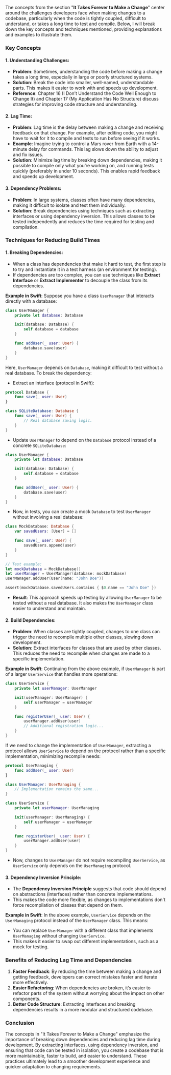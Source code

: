 The concepts from the section "**It Takes Forever to Make a Change**" center around the challenges developers face when making changes to a codebase, particularly when the code is tightly coupled, difficult to understand, or takes a long time to test and compile. Below, I will break down the key concepts and techniques mentioned, providing explanations and examples to illustrate them.

### Key Concepts

#### 1. **Understanding Challenges**: 
   - **Problem**: Sometimes, understanding the code before making a change takes a long time, especially in large or poorly structured systems.
   - **Solution**: Break the code into smaller, well-named, understandable parts. This makes it easier to work with and speeds up development.
   - **Reference**: Chapter 16 (I Don’t Understand the Code Well Enough to Change It) and Chapter 17 (My Application Has No Structure) discuss strategies for improving code structure and understanding.

#### 2. **Lag Time**:
   - **Problem**: Lag time is the delay between making a change and receiving feedback on that change. For example, after editing code, you might have to wait for it to compile and tests to run before seeing if it works.
   - **Example**: Imagine trying to control a Mars rover from Earth with a 14-minute delay for commands. This lag slows down the ability to adjust and fix issues.
   - **Solution**: Minimize lag time by breaking down dependencies, making it possible to compile only what you’re working on, and running tests quickly (preferably in under 10 seconds). This enables rapid feedback and speeds up development.

#### 3. **Dependency Problems**:
   - **Problem**: In large systems, classes often have many dependencies, making it difficult to isolate and test them individually.
   - **Solution**: Break dependencies using techniques such as extracting interfaces or using dependency inversion. This allows classes to be tested independently and reduces the time required for testing and compilation.

### Techniques for Reducing Build Times

#### 1. **Breaking Dependencies**:
   - When a class has dependencies that make it hard to test, the first step is to try and instantiate it in a test harness (an environment for testing). 
   - If dependencies are too complex, you can use techniques like **Extract Interface** or **Extract Implementer** to decouple the class from its dependencies.

   **Example in Swift**:
   Suppose you have a class `UserManager` that interacts directly with a database:

   ```swift
   class UserManager {
       private let database: Database

       init(database: Database) {
           self.database = database
       }

       func addUser(_ user: User) {
           database.save(user)
       }
   }
   ```

   Here, `UserManager` depends on `Database`, making it difficult to test without a real database. To break the dependency:

   - Extract an interface (protocol in Swift):

   ```swift
   protocol Database {
       func save(_ user: User)
   }

   class SQLiteDatabase: Database {
       func save(_ user: User) {
           // Real database saving logic.
       }
   }
   ```

   - Update `UserManager` to depend on the `Database` protocol instead of a concrete `SQLiteDatabase`:

   ```swift
   class UserManager {
       private let database: Database

       init(database: Database) {
           self.database = database
       }

       func addUser(_ user: User) {
           database.save(user)
       }
   }
   ```

   - Now, in tests, you can create a mock `Database` to test `UserManager` without involving a real database:

   ```swift
   class MockDatabase: Database {
       var savedUsers: [User] = []

       func save(_ user: User) {
           savedUsers.append(user)
       }
   }

   // Test example:
   let mockDatabase = MockDatabase()
   let userManager = UserManager(database: mockDatabase)
   userManager.addUser(User(name: "John Doe"))

   assert(mockDatabase.savedUsers.contains { $0.name == "John Doe" })
   ```

   - **Result**: This approach speeds up testing by allowing `UserManager` to be tested without a real database. It also makes the `UserManager` class easier to understand and maintain.

#### 2. **Build Dependencies**:
   - **Problem**: When classes are tightly coupled, changes to one class can trigger the need to recompile multiple other classes, slowing down development.
   - **Solution**: Extract interfaces for classes that are used by other classes. This reduces the need to recompile when changes are made to a specific implementation.

   **Example in Swift**:
   Continuing from the above example, if `UserManager` is part of a larger `UserService` that handles more operations:

   ```swift
   class UserService {
       private let userManager: UserManager

       init(userManager: UserManager) {
           self.userManager = userManager
       }

       func registerUser(_ user: User) {
           userManager.addUser(user)
           // Additional registration logic...
       }
   }
   ```

   If we need to change the implementation of `UserManager`, extracting a protocol allows `UserService` to depend on the protocol rather than a specific implementation, minimizing recompile needs:

   ```swift
   protocol UserManaging {
       func addUser(_ user: User)
   }

   class UserManager: UserManaging {
       // Implementation remains the same...
   }

   class UserService {
       private let userManager: UserManaging

       init(userManager: UserManaging) {
           self.userManager = userManager
       }

       func registerUser(_ user: User) {
           userManager.addUser(user)
       }
   }
   ```

   - Now, changes to `UserManager` do not require recompiling `UserService`, as `UserService` only depends on the `UserManaging` protocol.

#### 3. **Dependency Inversion Principle**:
   - The **Dependency Inversion Principle** suggests that code should depend on abstractions (interfaces) rather than concrete implementations.
   - This makes the code more flexible, as changes to implementations don't force recompilation of classes that depend on them.

   **Example in Swift**:
   In the above example, `UserService` depends on the `UserManaging` protocol instead of the `UserManager` class. This means:

   - You can replace `UserManager` with a different class that implements `UserManaging` without changing `UserService`.
   - This makes it easier to swap out different implementations, such as a mock for testing.

### Benefits of Reducing Lag Time and Dependencies

1. **Faster Feedback**: By reducing the time between making a change and getting feedback, developers can correct mistakes faster and iterate more effectively.
2. **Easier Refactoring**: When dependencies are broken, it’s easier to refactor parts of the system without worrying about the impact on other components.
3. **Better Code Structure**: Extracting interfaces and breaking dependencies results in a more modular and structured codebase.

### Conclusion

The concepts in "It Takes Forever to Make a Change" emphasize the importance of breaking down dependencies and reducing lag time during development. By extracting interfaces, using dependency inversion, and ensuring that code can be tested in isolation, you create a codebase that is more maintainable, faster to build, and easier to understand. These practices ultimately lead to a smoother development experience and quicker adaptation to changing requirements.
